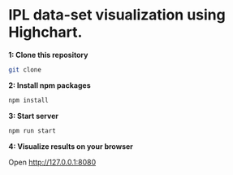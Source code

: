 # IPL data-set visualization using Highchart.

**1: Clone this repository**

```sh
git clone
```

**2: Install npm packages**

```sh
npm install
```

**3: Start server**

```sh
npm run start
```

**4: Visualize results on your browser**

Open http://127.0.0.1:8080
